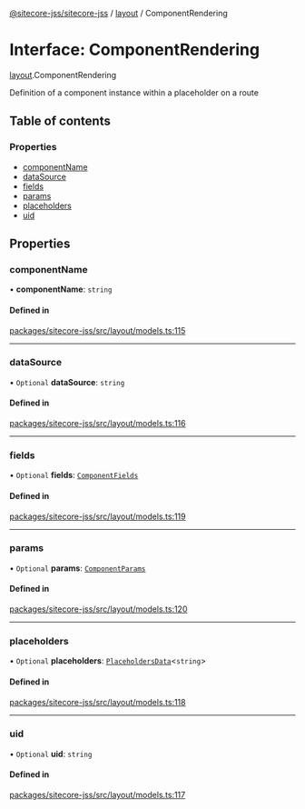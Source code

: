 [@sitecore-jss/sitecore-jss](../README.md) / [layout](../modules/layout.md) / ComponentRendering

# Interface: ComponentRendering

[layout](../modules/layout.md).ComponentRendering

Definition of a component instance within a placeholder on a route

## Table of contents

### Properties

- [componentName](layout.ComponentRendering.md#componentname)
- [dataSource](layout.ComponentRendering.md#datasource)
- [fields](layout.ComponentRendering.md#fields)
- [params](layout.ComponentRendering.md#params)
- [placeholders](layout.ComponentRendering.md#placeholders)
- [uid](layout.ComponentRendering.md#uid)

## Properties

### componentName

• **componentName**: `string`

#### Defined in

[packages/sitecore-jss/src/layout/models.ts:115](https://github.com/Sitecore/jss/blob/dffa5052d/packages/sitecore-jss/src/layout/models.ts#L115)

___

### dataSource

• `Optional` **dataSource**: `string`

#### Defined in

[packages/sitecore-jss/src/layout/models.ts:116](https://github.com/Sitecore/jss/blob/dffa5052d/packages/sitecore-jss/src/layout/models.ts#L116)

___

### fields

• `Optional` **fields**: [`ComponentFields`](layout.ComponentFields.md)

#### Defined in

[packages/sitecore-jss/src/layout/models.ts:119](https://github.com/Sitecore/jss/blob/dffa5052d/packages/sitecore-jss/src/layout/models.ts#L119)

___

### params

• `Optional` **params**: [`ComponentParams`](layout.ComponentParams.md)

#### Defined in

[packages/sitecore-jss/src/layout/models.ts:120](https://github.com/Sitecore/jss/blob/dffa5052d/packages/sitecore-jss/src/layout/models.ts#L120)

___

### placeholders

• `Optional` **placeholders**: [`PlaceholdersData`](../modules/layout.md#placeholdersdata)\<`string`\>

#### Defined in

[packages/sitecore-jss/src/layout/models.ts:118](https://github.com/Sitecore/jss/blob/dffa5052d/packages/sitecore-jss/src/layout/models.ts#L118)

___

### uid

• `Optional` **uid**: `string`

#### Defined in

[packages/sitecore-jss/src/layout/models.ts:117](https://github.com/Sitecore/jss/blob/dffa5052d/packages/sitecore-jss/src/layout/models.ts#L117)
